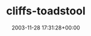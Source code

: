---
title:		"cliffs-toadstool"
mediatype:		"upload"
description:		"TBC"
date:		"2003-11-28 17:31:28+00:00"
album:		"nature"
filename:		"cliffs-toadstool.md"
series:		""
cl_public_id:		"nature/cliffs-toadstool"
cl_version:		1497005029
format:		"jpg"
bytes:		1790666
width:		2160
height:		1440
exposure_mode:		"Auto"
program:		"Program AE"
aperture:		"2.8"
focal_length:		"8.0 mm"
iso:		"200"
shutter_speed:		"1/8"
metering:		"Average"
flash:		"Off, Did not fire"
white_balance:		"Auto"
colour_temp:		"No colour temperature"
has_crop:		"No"
orientation:		"Horizontal (normal)"
camera_model:		"KODAK DX4330 DIGITAL CAMERA"
lens_info:		"No lens info"
artist:		"No artist info"
x_resolution:		"230"
y_resolution:		"230"
---